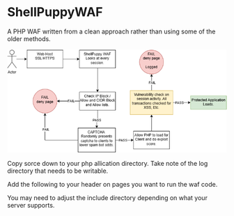 # ShellPuppyWAF
A PHP WAF written from a clean approach rather than using some of the older methods.
<br><br><img src=WAFshellpuppy.png>

Copy sorce down to your php allication directory.
Take note of the log directory that needs to be writable.

Add the following to your header on pages you want to run the waf code.

<?php
define('__ROOT__', dirname(dirname(__FILE__)));
require_once(__ROOT__.'/waf/firewall.php');
WAF::init();
?>

You may need to adjust the include directory depending on what your server supports.
